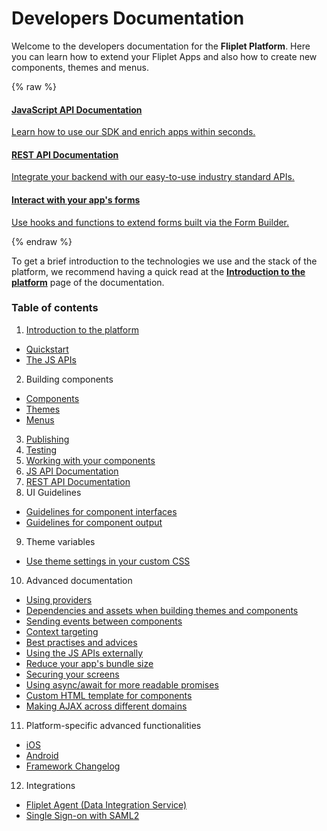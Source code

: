 # Developers Documentation

Welcome to the developers documentation for the **Fliplet Platform**. Here you can learn how to extend your Fliplet Apps and also how to create new components, themes and menus.

{% raw %}
<section class="blocks">
  <a href="/API-Documentation.html">
    <div>
      <h4>JavaScript API Documentation</h4>
      <p>Learn how to use our SDK and enrich apps within seconds.</p>
    </div>
  </a>
  <a href="/REST-API-Documentation.html">
    <div>
      <h4>REST API Documentation</h4>
      <p>Integrate your backend with our easy-to-use industry standard APIs.</p>
    </div>
  </a>
  <a href="/API/components/form-builder.html">
    <div>
      <h4>Interact with your app's forms</h4>
      <p>Use hooks and functions to extend forms built via the Form Builder.</p>
    </div>
  </a>
</section>
{% endraw %}

To get a brief introduction to the technologies we use and the stack of the platform, we recommend having a quick read at the **[Introduction to the platform](Introduction.md)** page of the documentation.

### Table of contents

1. [Introduction to the platform](Introduction.md)
  - [Quickstart](Quickstart.md)
  - [The JS APIs](JS-APIs.md)
2. Building components
  - [Components](Building-components.md)
  - [Themes](Building-themes.md)
  - [Menus](Building-menus.md)
3. [Publishing](Publishing.md)
4. [Testing](Testing-components.md)
5. [Working with your components](Cloning-widgets.md)
6. [JS API Documentation](API-Documentation.md)
7. [REST API Documentation](REST-API-Documentation.md)
8. UI Guidelines
  - [Guidelines for component interfaces](UI-guidelines-interface.md)
  - [Guidelines for component output](UI-guidelines-build.md)
9. Theme variables
  - [Use theme settings in your custom CSS](Theme-Settings-In-CSS.md)
10. Advanced documentation
  - [Using providers](components/Using-Providers.md)
  - [Dependencies and assets when building themes and components](Dependencies-and-assets.md)
  - [Sending events between components](Event-emitter.md)
  - [Context targeting](Context-targeting.md)
  - [Best practises and advices](Best-practises.md)
  - [Using the JS APIs externally](Fliplet-SDK.md)
  - [Reduce your app's bundle size](Reduce-app-bundle-size.md)
  - [Securing your screens](Screen-security.md)
  - [Using async/await for more readable promises](Async-await.md)
  - [Custom HTML template for components](Custom-template-for-components.md)
  - [Making AJAX across different domains](AJAX-cross-domain.md)
11. Platform-specific advanced functionalities
  - [iOS](Platform-iOS.md)
  - [Android](Platform-Android.md)
  - [Framework Changelog](Native-framework-changelog.md)
12. Integrations
  - [Fliplet Agent (Data Integration Service)](Data-integration-service.md)
  - [Single Sign-on with SAML2](API/integrations/sso-saml2.md)

